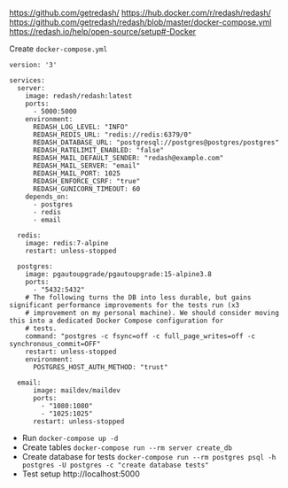 https://github.com/getredash/
https://hub.docker.com/r/redash/redash/
https://github.com/getredash/redash/blob/master/docker-compose.yml
https://redash.io/help/open-source/setup#-Docker

Create `docker-compose.yml`

```
version: '3'

services:
  server:
    image: redash/redash:latest
    ports:
      - 5000:5000
    environment:
      REDASH_LOG_LEVEL: "INFO"
      REDASH_REDIS_URL: "redis://redis:6379/0"
      REDASH_DATABASE_URL: "postgresql://postgres@postgres/postgres"
      REDASH_RATELIMIT_ENABLED: "false"
      REDASH_MAIL_DEFAULT_SENDER: "redash@example.com"
      REDASH_MAIL_SERVER: "email"
      REDASH_MAIL_PORT: 1025
      REDASH_ENFORCE_CSRF: "true"
      REDASH_GUNICORN_TIMEOUT: 60
    depends_on:
      - postgres
      - redis
      - email
  
  redis:
    image: redis:7-alpine
    restart: unless-stopped

  postgres:
    image: pgautoupgrade/pgautoupgrade:15-alpine3.8
    ports:
      - "5432:5432"
    # The following turns the DB into less durable, but gains significant performance improvements for the tests run (x3
    # improvement on my personal machine). We should consider moving this into a dedicated Docker Compose configuration for
    # tests.
    command: "postgres -c fsync=off -c full_page_writes=off -c synchronous_commit=OFF"
    restart: unless-stopped
    environment:
      POSTGRES_HOST_AUTH_METHOD: "trust"

  email:
      image: maildev/maildev
      ports:
        - "1080:1080"
        - "1025:1025"
      restart: unless-stopped
```

- Run `docker-compose up -d`
- Create tables `docker-compose run --rm server create_db`
- Create database for tests `docker-compose run --rm postgres psql -h postgres -U postgres -c "create database tests"`
- Test setup http://localhost:5000

